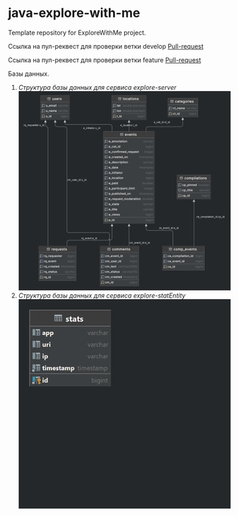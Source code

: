 # java-explore-with-me
Template repository for ExploreWithMe project.

Ссылка на пул-реквест для проверки ветки develop [Pull-request](https://github.com/350StealthDelta/java-explore-with-me/pull/4#issue-1455256275)

Ссылка на пул-реквест для проверки ветки feature [Pull-request](https://github.com/350StealthDelta/java-explore-with-me/pull/5#issue-1484156670)



Базы данных.
1. *Структура базы данных для сервиса explore-server*
   ![](explore-server.png)
2. *Структура базы данных для сервиса explore-statEntity*
   ![](explore-stat.png)
